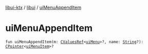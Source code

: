 [libui-ktx](../index.md) / [libui](index.md) / [uiMenuAppendItem](./ui-menu-append-item.md)

# uiMenuAppendItem

`fun uiMenuAppendItem(m: `[`CValuesRef`](../kotlinx.cinterop/-c-values-ref/index.md)`<`[`uiMenu`](ui-menu.md)`>?, name: `[`String`](https://kotlinlang.org/api/latest/jvm/stdlib/kotlin/-string/index.html)`?): `[`CPointer`](../kotlinx.cinterop/-c-pointer/index.md)`<`[`uiMenuItem`](ui-menu-item.md)`>?`